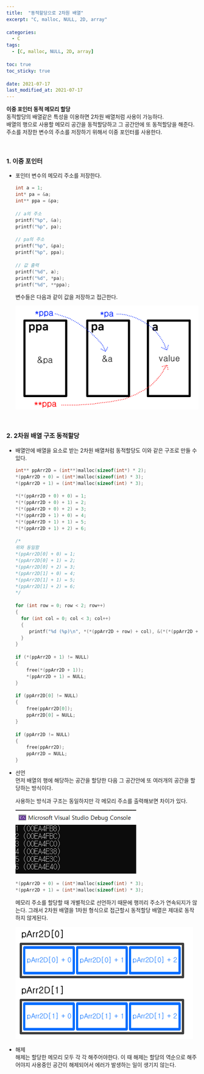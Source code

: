 ```yaml
---
title:  "동적할당으로 2차원 배열"
excerpt: "C, malloc, NULL, 2D, array"

categories:
  - C
tags:
  - [C, malloc, NULL, 2D, array]

toc: true
toc_sticky: true
 
date: 2021-07-17
last_modified_at: 2021-07-17
---  
```


**이중 포인터 동적 메모리 할당**  
동적할당의 배열같은 특성을 이용하면 2차원 배열처럼 사용이 가능하다.  
배열의 행으로 사용할 메모리 공간을 동적할당하고 그 공간안에 또 동적할당을 해준다. 주소를 저장한 변수의 주소를 저장하기 위해서 이중 포인터를 사용한다.

<br/>

### 1. 이중 포인터
  * 포인터 변수의 메모리 주소를 저장한다.  
    ```c
    int a = 1;
    int* pa = &a;
    int** ppa = &pa;

    // a의 주소
    printf("%p", &a);
    printf("%p", pa);

    // pa의 주소
    printf("%p", &pa);
    printf("%p", ppa);

    // 값 출력
    printf("%d", a);
    printf("%d", *pa);
    printf("%d", **ppa);
    ```  

    변수들은 다음과 같이 값을 저장하고 접근한다.  

    ![doubleP](/assets/images/20210720_Posting/1.png)  

<br/>

### 2. 2차원 배열 구조 동적할당
  * 배열안에 배열을 요소로 받는 2차원 배열처럼 동적할당도 이와 같은 구조로 만들 수 있다.  

    ```c
    int** ppArr2D = (int**)malloc(sizeof(int*) * 2);
    *(ppArr2D + 0) = (int*)malloc(sizeof(int) * 3);
    *(ppArr2D + 1) = (int*)malloc(sizeof(int) * 3);

    *(*(ppArr2D + 0) + 0) = 1;
    *(*(ppArr2D + 0) + 1) = 2;
    *(*(ppArr2D + 0) + 2) = 3;
    *(*(ppArr2D + 1) + 0) = 4;
    *(*(ppArr2D + 1) + 1) = 5;
    *(*(ppArr2D + 1) + 2) = 6;

    /*
    위와 동일함
    *(ppArr2D[0] + 0) = 1;
    *(ppArr2D[0] + 1) = 2;
    *(ppArr2D[0] + 2) = 3;
    *(ppArr2D[1] + 0) = 4;
    *(ppArr2D[1] + 1) = 5;
    *(ppArr2D[1] + 2) = 6;
    */

    for (int row = 0; row < 2; row++)
    {
      for (int col = 0; col < 3; col++)
      {
         printf("%d (%p)\n", *(*(ppArr2D + row) + col), &(*(*(ppArr2D + row) + col)));
      }
    }

    if (*(ppArr2D + 1) != NULL)
    {
        free(*(ppArr2D + 1));
        *(ppArr2D + 1) = NULL;
    }

    if (ppArr2D[0] != NULL)
    {
        free(ppArr2D[0]);
        ppArr2D[0] = NULL;
    }

    if (ppArr2D != NULL)
    {
        free(ppArr2D);
        ppArr2D = NULL;
    }
    ```  
  * 선언  
    먼저 배열의 행에 해당하는 공간을 할당한 다음 그 공간안에 또 여러개의 공간을 할당하는 방식이다.  

    사용하는 방식과 구조는 동일하지만 각 메모리 주소를 출력해보면 차이가 있다.  

    ![doubleP](/assets/images/20210720_Posting/2.png)

    ```c
    *(ppArr2D + 0) = (int*)malloc(sizeof(int) * 3);
    *(ppArr2D + 1) = (int*)malloc(sizeof(int) * 3);
    ```
    
    메모리 주소를 할당할 때 개별적으로 선언하기 때문에 행끼리 주소가 연속되지가 않는다. 그래서 2차원 배열을 1차원 형식으로 접근할시 동적할당 배열은 제대로 동작하지 않게된다.  
  
  
    ![doubleP](/assets/images/20210720_Posting/3.png)

  * 해제    
    해제는 할당한 메모리 모두 각 각 해주어야한다. 이 때 해제는 할당의 역순으로 해주어야지 사용중인 공간이 해제되어서 에러가 발생하는 일이 생기지 않는다.  
    
